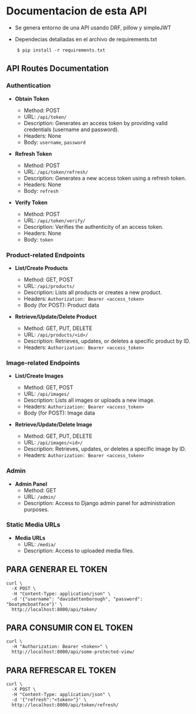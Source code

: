# Documentacion de esta API
- Se genera entorno de una API usando DRF, pillow y simpleJWT

- Dependecias detalladas en el archivo de requirements.txt

```
    $ pip install -r requirements.txt
```


## API Routes Documentation

### Authentication

-   **Obtain Token**
    -   Method: POST
    -   URL: `/api/token/`
    -   Description: Generates an access token by providing valid credentials (username and password).
    -   Headers: None
    -   Body: `username`, `password`
-   **Refresh Token**

    -   Method: POST
    -   URL: `/api/token/refresh/`
    -   Description: Generates a new access token using a refresh token.
    -   Headers: None
    -   Body: `refresh`

-   **Verify Token**
    -   Method: POST
    -   URL: `/api/token/verify/`
    -   Description: Verifies the authenticity of an access token.
    -   Headers: None
    -   Body: `token`

### Product-related Endpoints

-   **List/Create Products**

    -   Method: GET, POST
    -   URL: `/api/products/`
    -   Description: Lists all products or creates a new product.
    -   Headers: `Authorization: Bearer <access_token>`
    -   Body (for POST): Product data

-   **Retrieve/Update/Delete Product**
    -   Method: GET, PUT, DELETE
    -   URL: `/api/products/<id>/`
    -   Description: Retrieves, updates, or deletes a specific product by ID.
    -   Headers: `Authorization: Bearer <access_token>`

### Image-related Endpoints

-   **List/Create Images**

    -   Method: GET, POST
    -   URL: `/api/images/`
    -   Description: Lists all images or uploads a new image.
    -   Headers: `Authorization: Bearer <access_token>`
    -   Body (for POST): Image data

-   **Retrieve/Update/Delete Image**
    -   Method: GET, PUT, DELETE
    -   URL: `/api/images/<id>/`
    -   Description: Retrieves, updates, or deletes a specific image by ID.
    -   Headers: `Authorization: Bearer <access_token>`

### Admin

-   **Admin Panel**
    -   Method: GET
    -   URL: `/admin/`
    -   Description: Access to Django admin panel for administration purposes.

### Static Media URLs

-   **Media URLs**
    -   URL: `/media/`
    -   Description: Access to uploaded media files.

## PARA GENERAR EL TOKEN

```
curl \
  -X POST \
  -H "Content-Type: application/json" \
  -d '{"username": "davidattenborough", "password": "boatymcboatface"}' \
  http://localhost:8000/api/token/
```

## PARA CONSUMIR CON EL TOKEN

```
curl \
  -H "Authorization: Bearer <token>" \
  http://localhost:8000/api/some-protected-view/
```

## PARA REFRESCAR EL TOKEN

```
curl \
  -X POST \
  -H "Content-Type: application/json" \
  -d '{"refresh":"<token>"}' \
  http://localhost:8000/api/token/refresh/
```
